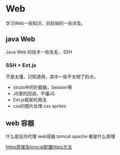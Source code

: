 Web
=========

学习Web一些知识，对前端的一些涉及。

## java Web

Java Web 的技术一些毛毛... SSH

### SSH + Ext.js

不是太懂，只知道用，其中一些不太明了的点。

* struts中的拦截器，Session等
* JS里的回调，不懂JS
* Ext.js框架的用法
* css的图片处理 css sprites

## web 容器

什么是反向代理
web容器 tomcat apache 都是什么原理

[https原理及tomcat配置https方法](http://jingyan.baidu.com/article/a948d6515d3e850a2dcd2ee6.html)